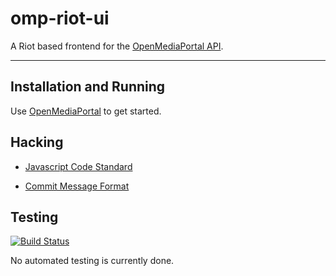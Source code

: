 # omp-riot-ui

A Riot based frontend for the [OpenMediaPortal API](https://github.com/OpenMediaPortal/OpenMediaPortal).

---

## Installation and Running

Use [OpenMediaPortal](https://github.com/OpenMediaPortal/OpenMediaPortal) to get started.

## Hacking

   * [Javascript Code Standard](https://google.github.io/styleguide/javascriptguide.xml)

   * [Commit Message Format](http://chris.beams.io/posts/git-commit/)

## Testing

[![Build Status](https://travis-ci.org/OpenMediaPortal/omp-riot-ui.svg?branch=master)](https://travis-ci.org/OpenMediaPortal/omp-riot-ui)

No automated testing is currently done.
